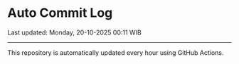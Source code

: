 # Auto Commit Log

Last updated: Monday, 20-10-2025 00:11 WIB

---

This repository is automatically updated every hour using GitHub Actions.
